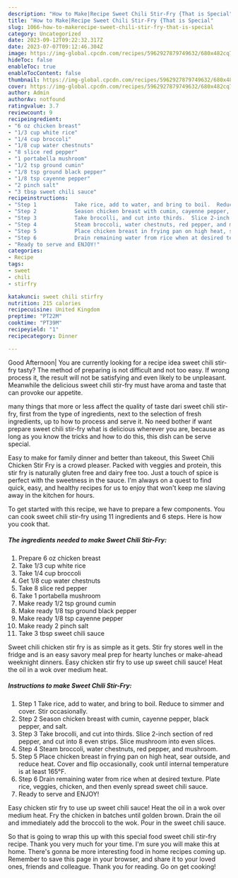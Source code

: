 ```yaml
---
description: "How to Make|Recipe Sweet Chili Stir-Fry {That is Special"
title: "How to Make|Recipe Sweet Chili Stir-Fry {That is Special"
slug: 1066-how-to-makerecipe-sweet-chili-stir-fry-that-is-special
category: Uncategorized
date: 2023-09-12T09:22:32.317Z
date: 2023-07-07T09:12:46.304Z
image: https://img-global.cpcdn.com/recipes/5962927879749632/680x482cq70/sweet-chili-stir-fry-recipe-main-photo.jpg
hideToc: false
enableToc: true
enableTocContent: false
thumbnail: https://img-global.cpcdn.com/recipes/5962927879749632/680x482cq70/sweet-chili-stir-fry-recipe-main-photo.jpg
cover: https://img-global.cpcdn.com/recipes/5962927879749632/680x482cq70/sweet-chili-stir-fry-recipe-main-photo.jpg
author: Admin
authorAv: notfound
ratingvalue: 3.7
reviewcount: 9
recipeingredient:
- "6 oz chicken breast"
- "1/3 cup white rice"
- "1/4 cup broccoli"
- "1/8 cup water chestnuts"
- "8 slice red pepper"
- "1 portabella mushroom"
- "1/2 tsp ground cumin"
- "1/8 tsp ground black pepper"
- "1/8 tsp cayenne pepper"
- "2 pinch salt"
- "3 tbsp sweet chili sauce"
recipeinstructions:
- "Step 1            Take rice, add to water, and bring to boil.  Reduce to simmer and cover.  Stir occasionally."
- "Step 2            Season chicken breast with cumin, cayenne pepper, black pepper, and salt."
- "Step 3            Take brocolli, and cut into thirds.  Slice 2-inch section of red pepper, and cut into 8 even strips.  Slice mushroom into even slices."
- "Step 4            Steam broccoli, water chestnuts, red pepper, and mushroom."
- "Step 5            Place chicken breast in frying pan on high heat, sear outside, and reduce heat.  Cover and flip occasionally, cook until internal temperature is at least 165°F."
- "Step 6            Drain remaining water from rice when at desired texture.  Plate rice, veggies, chicken, and then evenly spread sweet chili sauce."
- "Ready to serve and ENJOY!"
categories:
- Recipe
tags:
- sweet
- chili
- stirfry

katakunci: sweet chili stirfry 
nutrition: 215 calories
recipecuisine: United Kingdom
preptime: "PT22M"
cooktime: "PT39M"
recipeyield: "1"
recipecategory: Dinner

---
```



Good Afternoon| You are currently looking for a recipe idea sweet chili stir-fry tasty? The method of preparing is not difficult and not too easy. If wrong process it, the result will not be satisfying and even likely to be unpleasant. Meanwhile the delicious sweet chili stir-fry must have aroma and taste that can provoke our appetite.






many things that more or less affect the quality of taste dari sweet chili stir-fry, first from the type of ingredients, next to the selection of fresh ingredients, up to how to process and serve it. No need bother if want prepare sweet chili stir-fry what is delicious wherever you are, because as long as you know the tricks and how to do this, this dish can be serve special.


Easy to make for family dinner and better than takeout, this Sweet Chili Chicken Stir Fry is a crowd pleaser. Packed with veggies and protein, this stir fry is naturally gluten free and dairy free too. Just a touch of spice is perfect with the sweetness in the sauce. I&#39;m always on a quest to find quick, easy, and healthy recipes for us to enjoy that won&#39;t keep me slaving away in the kitchen for hours.


To get started with this recipe, we have to prepare a few components. You can cook sweet chili stir-fry using 11 ingredients and 6 steps. Here is how you cook that.

<!--inarticleads1-->

##### The ingredients needed to make Sweet Chili Stir-Fry:

1. Prepare 6 oz chicken breast
1. Take 1/3 cup white rice
1. Take 1/4 cup broccoli
1. Get 1/8 cup water chestnuts
1. Take 8 slice red pepper
1. Take 1 portabella mushroom
1. Make ready 1/2 tsp ground cumin
1. Make ready 1/8 tsp ground black pepper
1. Make ready 1/8 tsp cayenne pepper
1. Make ready 2 pinch salt
1. Take 3 tbsp sweet chili sauce


Sweet chili chicken stir fry is as simple as it gets. Stir fry stores well in the fridge and is an easy savory meal prep for hearty lunches or make-ahead weeknight dinners. Easy chicken stir fry to use up sweet chili sauce! Heat the oil in a wok over medium heat. 

<!--inarticleads2-->

##### Instructions to make Sweet Chili Stir-Fry:

1. Step 1            Take rice, add to water, and bring to boil.  Reduce to simmer and cover.  Stir occasionally.
1. Step 2            Season chicken breast with cumin, cayenne pepper, black pepper, and salt.
1. Step 3            Take brocolli, and cut into thirds.  Slice 2-inch section of red pepper, and cut into 8 even strips.  Slice mushroom into even slices.
1. Step 4            Steam broccoli, water chestnuts, red pepper, and mushroom.
1. Step 5            Place chicken breast in frying pan on high heat, sear outside, and reduce heat.  Cover and flip occasionally, cook until internal temperature is at least 165°F.
1. Step 6            Drain remaining water from rice when at desired texture.  Plate rice, veggies, chicken, and then evenly spread sweet chili sauce.
1. Ready to serve and ENJOY!

Easy chicken stir fry to use up sweet chili sauce! Heat the oil in a wok over medium heat. Fry the chicken in batches until golden brown. Drain the oil and immediately add the broccoli to the wok. Pour in the sweet chili sauce. 

So that is going to wrap this up with this special food sweet chili stir-fry recipe. Thank you very much for your time. I'm sure you will make this at home. There's gonna be more interesting food in home recipes coming up. Remember to save this page in your browser, and share it to your loved ones, friends and colleague. Thank you for reading. Go on get cooking!
